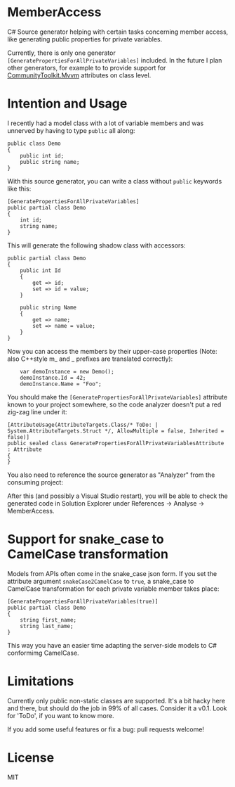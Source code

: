 # MemberAccess

C# Source generator helping with certain tasks concerning member access, like generating public properties for private variables.

Currently, there is only one generator ``[GeneratePropertiesForAllPrivateVariables]`` included. In the future I plan other generators, for example to to provide support for [CommunityToolkit.Mvvm](https://github.com/CommunityToolkit/dotnet) attributes on class level.

# Intention and Usage

I recently had a model class with a lot of variable members and was unnerved by having to type ``public`` all along:

    public class Demo
    {
        public int id;
        public string name;
    }

With this source generator, you can write a class without ``public`` keywords like this:

    [GeneratePropertiesForAllPrivateVariables]
    public partial class Demo
    {
        int id;
        string name;
    }

This will generate the following shadow class with accessors:

    public partial class Demo
    {
        public int Id
        {
            get => id;
            set => id = value;
        }

        public string Name
        {
            get => name;
            set => name = value;
        }
    }

Now you can access the members by their upper-case properties (Note: also C++style m_ and _ prefixes are translated correctly):

        var demoInstance = new Demo();
        demoInstance.Id = 42;
        demoInstance.Name = "Foo";

You should make the ``[GeneratePropertiesForAllPrivateVariables]`` attribute known to your project somewhere, so the code analyzer doesn't put a red zig-zag line under it:

    [AttributeUsage(AttributeTargets.Class/* ToDo: | System.AttributeTargets.Struct */, AllowMultiple = false, Inherited = false)]
    public sealed class GeneratePropertiesForAllPrivateVariablesAttribute : Attribute
    {
    }

You also need to reference the source generator as "Analyzer" from the consuming project:

  <ItemGroup>
	  <ProjectReference Include="..\MemberAccess\MemberAccess.csproj" OutputItemType="Analyzer" ReferenceOutputAssembly="false" />
  </ItemGroup>

After this (and possibly a Visual Studio restart), you will be able to check the generated code in Solution Explorer under References -> Analyse -> MemberAccess.

# Support for snake_case to CamelCase transformation

Models from APIs often come in the snake_case json form. If you set the attribute argument ``snakeCase2CamelCase`` to ``true``, a snake_case to CamelCase transformation for each private variable member takes place:

    [GeneratePropertiesForAllPrivateVariables(true)]
    public partial class Demo
    {
        string first_name;
        string last_name;
    }

This way you have an easier time adapting the server-side models to C# conformimg CamelCase.

# Limitations

Currently only public non-static classes are supported. It's a bit hacky here and there, but should do the job in 99% of all cases. Consider it a v0.1. Look for 'ToDo', if you want to know more.

If you add some useful features or fix a bug: pull requests welcome!

# License

MIT
